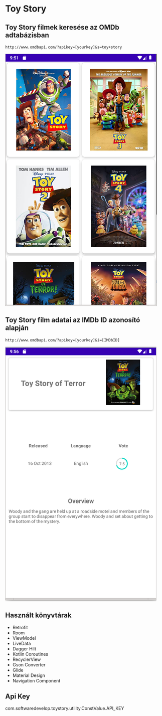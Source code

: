 # Toy Story

## Toy Story filmek keresése az OMDb adtabázisban
```
http://www.omdbapi.com/?apikey=[yourkey]&s=toy+story
```
![search](./screenshots/toy-story-search.png?raw=true)

## Toy Story film adatai az IMDb ID azonosító alapján
```
http://www.omdbapi.com/?apikey=[yourkey]&i=[IMDbID]
```

![id](./screenshots/toy-story-id.png?raw=true)

## Használt könyvtárak

* Retrofit
* Room
* ViewModel
* LiveData
* Dagger Hilt
* Kotlin Coroutines
* RecyclerView
* Gson Converter
* Glide
* Material Design
* Navigation Component

## Api Key
com.softwaredevelop.toystory.utility.ConstValue.API_KEY
